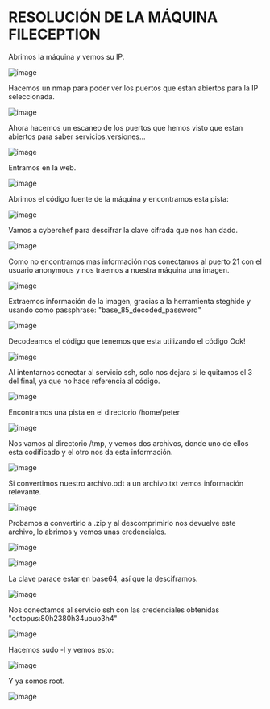 # RESOLUCIÓN DE LA MÁQUINA FILECEPTION

Abrimos la máquina y vemos su IP.

![image](https://github.com/user-attachments/assets/26ec823c-5a03-41ce-9c43-de182f88e267)

Hacemos un nmap para poder ver los puertos que estan abiertos para la IP seleccionada.

![image](https://github.com/user-attachments/assets/37c9a29c-f683-46dd-b6c0-882ff13942b9)

Ahora hacemos un escaneo de los puertos que hemos visto que estan abiertos para saber servicios,versiones...

![image](https://github.com/user-attachments/assets/99a2da63-e5e2-4613-8162-39d59d096363)

Entramos en la web.

![image](https://github.com/user-attachments/assets/7ae5e92c-bb42-4d00-a2e8-93a7e0011035)

Abrimos el código fuente de la máquina y encontramos esta pista: 

![image](https://github.com/user-attachments/assets/dc20b708-75f9-4366-ad86-301e429521bb)

Vamos a cyberchef para descifrar la clave cifrada que nos han dado.

![image](https://github.com/user-attachments/assets/6a1088d5-5198-4f13-9ce1-aa5128390393)

Como no encontramos mas información nos conectamos al puerto 21 con el usuario anonymous y nos traemos a nuestra máquina una imagen.

![image](https://github.com/user-attachments/assets/8e270d0d-13b0-41c6-ba7e-952a1a103331)

Extraemos información de la imagen, gracias a la herramienta steghide y usando como passphrase: "base_85_decoded_password"

![image](https://github.com/user-attachments/assets/efd15363-6145-4afd-8ba6-535ed6697850)

Decodeamos el código que tenemos que esta utilizando el código Ook!

![image](https://github.com/user-attachments/assets/0a9a8649-0c6f-40e6-be2c-42f218320b78)

Al intentarnos conectar al servicio ssh, solo nos dejara si le quitamos el 3 del final, ya que no hace referencia al código.

![image](https://github.com/user-attachments/assets/436353b2-6ebe-46bf-9164-fdb16e173cd1)

Encontramos una pista en el directorio /home/peter

![image](https://github.com/user-attachments/assets/196b64d2-463a-4e15-9bc9-a7c96705f399)

Nos vamos al directorio /tmp, y vemos dos archivos, donde uno de ellos esta codificado y el otro nos da esta información.

![image](https://github.com/user-attachments/assets/2ec9280c-156a-4cab-a33b-de6b27a83352)

Si convertimos nuestro archivo.odt a un archivo.txt vemos información relevante.

![image](https://github.com/user-attachments/assets/48d822ec-6138-4a0b-a952-ac63d89faa1e)

Probamos a convertirlo a .zip y al descomprimirlo nos devuelve este archivo, lo abrimos y vemos unas credenciales.

![image](https://github.com/user-attachments/assets/6d4214b7-4490-4714-85b1-14987cedb475)

![image](https://github.com/user-attachments/assets/f8758b0e-059b-4556-baa3-3c5ccfbf41ae)

La clave parace estar en base64, así que la desciframos.

![image](https://github.com/user-attachments/assets/21b4b9a7-feda-4ab6-8cf9-3e72946814b2)

Nos conectamos al servicio ssh con las credenciales obtenidas "octopus:80h2380h34uouo3h4"

![image](https://github.com/user-attachments/assets/22f43c71-40da-4c9c-b611-976ff216308b)

Hacemos sudo -l y vemos esto: 

![image](https://github.com/user-attachments/assets/bccb0bf9-c131-42d5-99cd-5f37fe50dc7b)

Y ya somos root.

![image](https://github.com/user-attachments/assets/3d26b3ed-2497-4262-b3b6-53fb9f62f048)




